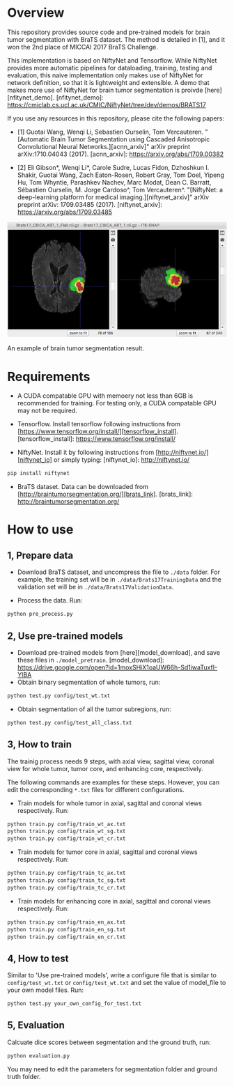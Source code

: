# Overview
This repository provides source code and pre-trained models for brain tumor segmentation with BraTS dataset. The method is detailed in [1], and it won the 2nd place of MICCAI 2017 BraTS Challenge. 

This implementation is based on NiftyNet and Tensorflow. While NiftyNet provides more automatic pipelines for dataloading, training, testing and evaluation, this naive implementation only makes use of NiftyNet for network definition, so that it is lightweight and extensible. A demo that makes more use of NiftyNet for brain tumor segmentation is proivde [here][nfitynet_demo].
[nfitynet_demo]: https://cmiclab.cs.ucl.ac.uk/CMIC/NiftyNet/tree/dev/demos/BRATS17

If you use any resources in this repository, please cite the following papers:

* [1] Guotai Wang, Wenqi Li, Sebastien Ourselin, Tom Vercauteren. "[Automatic Brain Tumor Segmentation using Cascaded Anisotropic Convolutional Neural Networks.][acnn_arxiv]" arXiv preprint arXiv:1710.04043 (2017).
[acnn_arxiv]: https://arxiv.org/abs/1709.00382

* [2] Eli Gibson*, Wenqi Li*, Carole Sudre, Lucas Fidon, Dzhoshkun I. Shakir, Guotai Wang, Zach Eaton-Rosen, Robert Gray, Tom Doel, Yipeng Hu, Tom Whyntie, Parashkev Nachev, Marc Modat, Dean C. Barratt, Sébastien Ourselin, M. Jorge Cardoso^, Tom Vercauteren^.
"[NiftyNet: a deep-learning platform for medical imaging.][niftynet_arxiv]" arXiv preprint arXiv: 1709.03485 (2017). 
[niftynet_arxiv]: https://arxiv.org/abs/1709.03485

![A slice from BRATS17](./data/example_seg.png)

An example of brain tumor segmentation result.

# Requirements
* A CUDA compatable GPU with memoery not less than 6GB is recommended for training. For testing only, a CUDA compatable GPU may not be required.

* Tensorflow. Install tensorflow following instructions from [https://www.tensorflow.org/install/][tensorflow_install].
[tensorflow_install]: https://www.tensorflow.org/install/

* NiftyNet. Install it by following instructions from [http://niftynet.io/][niftynet_io] or simply typing:
[niftynet_io]: http://niftynet.io/
```bash
pip install niftynet
```

* BraTS dataset. Data can be downloaded from [http://braintumorsegmentation.org/][brats_link].
[brats_link]: http://braintumorsegmentation.org/

# How to use
## 1, Prepare data
* Download BraTS dataset, and uncompress the file to `./data` folder. For example, the training set will be in `./data/Brats17TrainingData` and the validation set will be in `./data/Brats17ValidationData`.

* Process the data. Run:
```bash 
python pre_process.py
```

## 2, Use pre-trained models
* Download pre-trained models from [here][model_download], and save these files in `./model_pretrain`.
[model_download]: https://drive.google.com/open?id=1moxSHiX1oaUW66h-Sd1iwaTuxfI-YlBA
* Obtain binary segmentation of whole tumors, run:
```bash
python test.py config/test_wt.txt
```
* Obtain segmentation of all the tumor subregions, run:
```bash 
python test.py config/test_all_class.txt
```

## 3, How to train
The trainig process needs 9 steps, with axial view, sagittal view, coronal view for whole tumor, tumor core, and enhancing core, respectively.

The following commands are examples for these steps. However, you can edit the corresponding `*.txt` files for different configurations.

* Train models for whole tumor in axial, sagittal and coronal views respectively. Run: 

```bash
python train.py config/train_wt_ax.txt
python train.py config/train_wt_sg.txt
python train.py config/train_wt_cr.txt
```
* Train models for tumor core in axial, sagittal and coronal views respectively. Run: 

```bash
python train.py config/train_tc_ax.txt
python train.py config/train_tc_sg.txt
python train.py config/train_tc_cr.txt
```
* Train models for enhancing core in axial, sagittal and coronal views respectively. Run: 

```bash
python train.py config/train_en_ax.txt
python train.py config/train_en_sg.txt
python train.py config/train_en_cr.txt
```

## 4, How to test
Similar to 'Use pre-trained models', write a configure file that is similar to `config/test_wt.txt` or `config/test_wt.txt` and 
set the value of model_file to your own model files. Run:
```bash
python test.py your_own_config_for_test.txt
```

## 5, Evaluation
Calcuate dice scores between segmentation and the ground truth, run:
```bash
python evaluation.py
```
You may need to edit the parameters for segmentation folder and ground truth folder. 